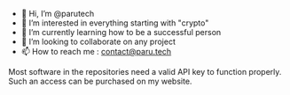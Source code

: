 - 👋 Hi, I’m @parutech
- 👀 I’m interested in everything starting with "crypto"
- 🌱 I’m currently learning how to be a successful person
- 💞️ I’m looking to collaborate on any project
- 📫 How to reach me : contact@paru.tech

Most software in the repositories need a valid API key to function properly. Such an access can be purchased on my website.
